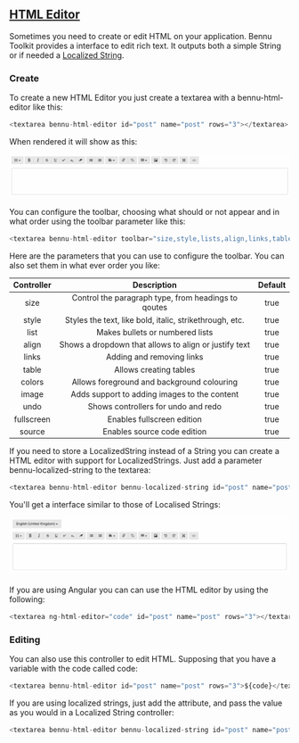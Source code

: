## [**HTML Editor**](./html-editor.md)

Sometimes you need to create or edit HTML on your application. Bennu Toolkit provides a interface to edit rich text. It outputs both a simple String or if needed a [Localized String](../localized-string/localized-string.md).


### Create
 To create a new HTML Editor you just create a textarea with a bennu-html-editor like this:

```javascript
<textarea bennu-html-editor id="post" name="post" rows="3"></textarea>
```

When rendered it will show as this:

![](./assets/1.png)

You can configure the toolbar, choosing what should or not appear and in what order using the toolbar parameter like this:

```javascript
<textarea bennu-html-editor toolbar="size,style,lists,align,links,table,image,undo,fullscreen,source" id="post" name="post" rows="3"></textarea>
```

Here are the parameters that you can use to configure the toolbar. You can also set them in what ever order you like:

| **Controller** | **Description** | **Default** |
|:-:|:-:|:-:|
| size | Control the paragraph type, from headings to qoutes | true |
| style | Styles the text, like bold, italic, strikethrough, etc. | true |
| list | Makes bullets or numbered lists | true |
| align | Shows a dropdown that allows to align or justify text | true |
| links | Adding and removing links | true |
| table | Allows creating tables | true |
| colors | Allows foreground and background colouring | true |
| image | Adds support to adding images to the content | true |
| undo | Shows controllers for undo and redo | true |
| fullscreen | Enables fullscreen edition | true |
| source | Enables source code edition | true |


If you need to store a LocalizedString instead of a String you can create a HTML editor with support for LocalizedStrings. Just add a parameter bennu-localized-string to the textarea:

```javascript
<textarea bennu-html-editor bennu-localized-string id="post" name="post" rows="3"></textarea>
```

You'll get a interface similar to those of Localised Strings:

![](./assets/2.png)

If you are using Angular you can can use the HTML editor by using the following:

```javascript
<textarea ng-html-editor="code" id="post" name="post" rows="3"></textarea>
```

### Editing
You can also use this controller to edit HTML. Supposing that you have a variable with the code called code:

```javascript
<textarea bennu-html-editor id="post" name="post" rows="3">${code}</textarea>
```
If you are using localized strings, just add the attribute, and pass the value as you would in a Localized String controller:

```javascript
<textarea bennu-html-editor bennu-localized-string id="post" name="post" rows="3">${code.json()}</textarea>
```
